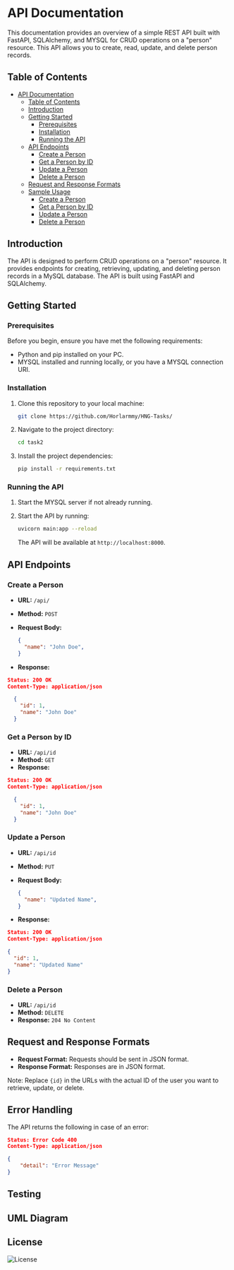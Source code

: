 # API Documentation

This documentation provides an overview of a simple REST API built with FastAPI, SQLAlchemy, and MYSQL for CRUD operations on a "person" resource. This API allows you to create, read, update, and delete person records.

## Table of Contents

- [API Documentation](#api-documentation)
  - [Table of Contents](#table-of-contents)
  - [Introduction](#introduction)
  - [Getting Started](#getting-started)
    - [Prerequisites](#prerequisites)
    - [Installation](#installation)
    - [Running the API](#running-the-api)
  - [API Endpoints](#api-endpoints)
    - [Create a Person](#create-a-person)
    - [Get a Person by ID](#get-a-person-by-id)
    - [Update a Person](#update-a-person)
    - [Delete a Person](#delete-a-person)
  - [Request and Response Formats](#request-and-response-formats)
  - [Sample Usage](#sample-usage)
    - [Create a Person](#create-a-person-1)
    - [Get a Person by ID](#get-a-person-by-id-1)
    - [Update a Person](#update-a-person-1)
    - [Delete a Person](#delete-a-person-1)
 
## Introduction

The API is designed to perform CRUD operations on a "person" resource. It provides endpoints for creating, retrieving, updating, and deleting person records in a MySQL database. The API is built using FastAPI and SQLAlchemy.

## Getting Started

### Prerequisites

Before you begin, ensure you have met the following requirements:

- Python and pip installed on your PC.
- MYSQL installed and running locally, or you have a MYSQL connection URI.

### Installation

1. Clone this repository to your local machine:

   ```bash
   git clone https://github.com/Horlarmmy/HNG-Tasks/
   ```

2. Navigate to the project directory:

   ```bash
   cd task2
   ```

3. Install the project dependencies:

   ```bash
   pip install -r requirements.txt
   ```

### Running the API

1. Start the MYSQL server if not already running.

2. Start the API by running:

   ```bash
   uvicorn main:app --reload
   ```

   The API will be available at `http://localhost:8000`.

## API Endpoints

### Create a Person

- **URL:** `/api/`
- **Method:** `POST`
- **Request Body:**

  ```json
  {
    "name": "John Doe",
  }
  ```

- **Response:**

```json
Status: 200 OK
Content-Type: application/json

  {
    "id": 1,
    "name": "John Doe"
  }
```

### Get a Person by ID

- **URL:** `/api/id`
- **Method:** `GET`
- **Response:**

```json
Status: 200 OK
Content-Type: application/json

  {
    "id": 1,
    "name": "John Doe"
  }

```

### Update a Person

- **URL:** `/api/id`
- **Method:** `PUT`
- **Request Body:**

  ```json
  {
    "name": "Updated Name",
  }
  ```

- **Response:**

```json
Status: 200 OK
Content-Type: application/json

{
  "id": 1,
  "name": "Updated Name"
}
```

### Delete a Person

- **URL:** `/api/id`
- **Method:** `DELETE`
- **Response:** `204 No Content`

## Request and Response Formats

- **Request Format:** Requests should be sent in JSON format.
- **Response Format:** Responses are in JSON format.

Note: Replace `{id}` in the URLs with the actual ID of the user you want to retrieve, update, or delete.

## Error Handling
The API returns the following in case of an error:

```json
Status: Error Code 400
Content-Type: application/json

{
    "detail": "Error Message"
}
```

## Testing

## UML Diagram


## License
<p align="left">
<img src="https://img.shields.io/packagist/l/laravel/framework" alt="License">
</p>